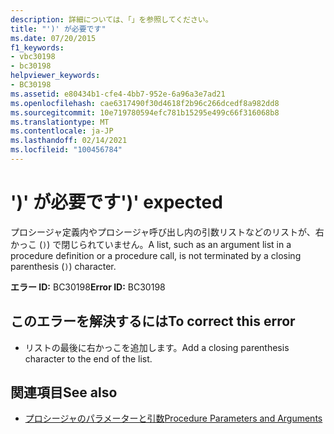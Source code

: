 ```yaml
---
description: 詳細については、「」を参照してください。
title: "')' が必要です"
ms.date: 07/20/2015
f1_keywords:
- vbc30198
- bc30198
helpviewer_keywords:
- BC30198
ms.assetid: e80434b1-cfe4-4bb7-952e-6a96a3e7ad21
ms.openlocfilehash: cae6317490f30d4618f2b96c266dcedf8a982dd8
ms.sourcegitcommit: 10e719780594efc781b15295e499c66f316068b8
ms.translationtype: MT
ms.contentlocale: ja-JP
ms.lasthandoff: 02/14/2021
ms.locfileid: "100456784"
---
```

# <a name="-expected"></a><span data-ttu-id="37c4f-103">')' が必要です</span><span class="sxs-lookup"><span data-stu-id="37c4f-103">')' expected</span></span>

<span data-ttu-id="37c4f-104">プロシージャ定義内やプロシージャ呼び出し内の引数リストなどのリストが、右かっこ (`)`) で閉じられていません。</span><span class="sxs-lookup"><span data-stu-id="37c4f-104">A list, such as an argument list in a procedure definition or a procedure call, is not terminated by a closing parenthesis (`)`) character.</span></span>  
  
 <span data-ttu-id="37c4f-105">**エラー ID:** BC30198</span><span class="sxs-lookup"><span data-stu-id="37c4f-105">**Error ID:** BC30198</span></span>  
  
## <a name="to-correct-this-error"></a><span data-ttu-id="37c4f-106">このエラーを解決するには</span><span class="sxs-lookup"><span data-stu-id="37c4f-106">To correct this error</span></span>  
  
- <span data-ttu-id="37c4f-107">リストの最後に右かっこを追加します。</span><span class="sxs-lookup"><span data-stu-id="37c4f-107">Add a closing parenthesis character to the end of the list.</span></span>  
  
## <a name="see-also"></a><span data-ttu-id="37c4f-108">関連項目</span><span class="sxs-lookup"><span data-stu-id="37c4f-108">See also</span></span>

- [<span data-ttu-id="37c4f-109">プロシージャのパラメーターと引数</span><span class="sxs-lookup"><span data-stu-id="37c4f-109">Procedure Parameters and Arguments</span></span>](../programming-guide/language-features/procedures/procedure-parameters-and-arguments.md)
